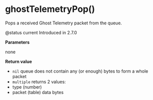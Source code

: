 # ghostTelemetryPop()

Pops a received Ghost Telemetry packet from the queue.

@status current Introduced in 2.7.0

**Parameters**

none

**Return value**

* `nil` queue does not contain any (or enough) bytes to form a whole packet
* `multiple` returns 2 values:
* type (number)
* packet (table) data bytes
